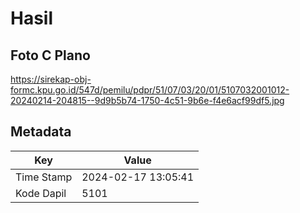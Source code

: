 # Hasil

## Foto C Plano

https://sirekap-obj-formc.kpu.go.id/547d/pemilu/pdpr/51/07/03/20/01/5107032001012-20240214-204815--9d9b5b74-1750-4c51-9b6e-f4e6acf99df5.jpg


## Metadata

| Key        | Value               |
| ---------- | ------------------- |
| Time Stamp | 2024-02-17 13:05:41 |
| Kode Dapil | 5101                |



